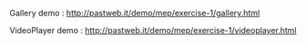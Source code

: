 
Gallery demo : http://pastweb.it/demo/mep/exercise-1/gallery.html

VideoPlayer demo : http://pastweb.it/demo/mep/exercise-1/videoplayer.html

